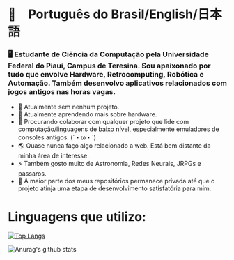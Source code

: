 # 👋　Português do Brasil/English/日本語
### 🖥️ Estudante de Ciência da Computação pela Universidade Federal do Piauí, Campus de Teresina. Sou apaixonado por tudo que envolve Hardware, Retrocomputing, Robótica e Automação. Também desenvolvo aplicativos relacionados com jogos antigos nas horas vagas.

- 🔭 Atualmente sem nenhum projeto.
- 🌱 Atualmente aprendendo mais sobre hardware.
- 👯 Procurando colaborar com qualquer projeto que lide com computação/linguagens de baixo nível, especialmente emuladores de consoles antigos. (´・ω・`)
- 🌎 Quase nunca faço algo relacionado a web. Está bem distante da minha área de interesse.
- ⚡ Também gosto muito de Astronomia, Redes Neurais, JRPGs e pássaros. 
- 🛑 A maior parte dos meus repositórios permanece privada até que o projeto atinja uma etapa de desenvolvimento satisfatória para mim.

# Linguagens que utilizo:
[![Top Langs](https://github-readme-stats.vercel.app/api/top-langs/?username=GuerreiroSpiral&layout=compact)](https://github.com/anuraghazra/github-readme-stats)

![Anurag's github stats](https://github-readme-stats.vercel.app/api?username=GuerreiroSpiral&show_icons=true&theme=blue-green)
